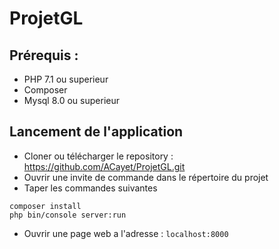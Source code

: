 # ProjetGL

## Prérequis :

* PHP 7.1 ou superieur
* Composer
* Mysql 8.0 ou superieur

## Lancement de l'application

* Cloner ou télécharger le repository : https://github.com/ACayet/ProjetGL.git
* Ouvrir une invite de commande dans le répertoire du projet
* Taper les commandes suivantes
```
composer install
php bin/console server:run
```
* Ouvrir une page web a l'adresse : `localhost:8000`
    
